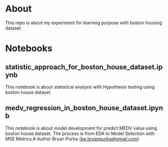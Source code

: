 # About
This repo is about my experiment for learning purpose with boston housing dataset
# Notebooks
## statistic_approach_for_boston_house_dataset.ipynb
This notebook is about statistical analysis with Hypothesis testing using boston house dataset
## medv_regression_in_boston_house_dataset.ipynb
This notebook is about model development for predict MEDV value using boston house dataset. The process is from EDA to Model Selection with MSE Metrics.# Author
Bryan Purba (be.bryanpurba@gmail.com)
